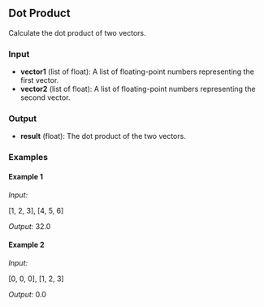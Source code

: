 ## Dot Product

Calculate the dot product of two vectors.

### Input

- **vector1** (list of float): A list of floating-point numbers representing the first vector.
- **vector2** (list of float): A list of floating-point numbers representing the second vector.

### Output

- **result** (float): The dot product of the two vectors.

### Examples

#### Example 1

*Input:*

[1, 2, 3], [4, 5, 6]

*Output:*
32.0

#### Example 2

*Input:*

[0, 0, 0], [1, 2, 3]

*Output:*
0.0
